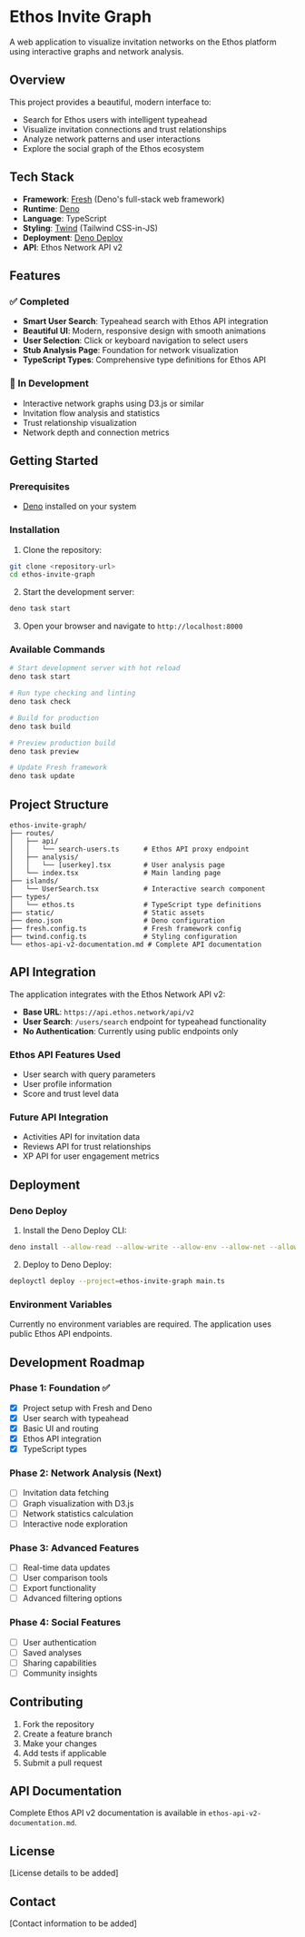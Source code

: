 # Ethos Invite Graph

A web application to visualize invitation networks on the Ethos platform using
interactive graphs and network analysis.

## Overview

This project provides a beautiful, modern interface to:

- Search for Ethos users with intelligent typeahead
- Visualize invitation connections and trust relationships
- Analyze network patterns and user interactions
- Explore the social graph of the Ethos ecosystem

## Tech Stack

- **Framework**: [Fresh](https://fresh.deno.dev/) (Deno's full-stack web
  framework)
- **Runtime**: [Deno](https://deno.land/)
- **Language**: TypeScript
- **Styling**: [Twind](https://twind.dev/) (Tailwind CSS-in-JS)
- **Deployment**: [Deno Deploy](https://deno.com/deploy)
- **API**: Ethos Network API v2

## Features

### ✅ Completed

- **Smart User Search**: Typeahead search with Ethos API integration
- **Beautiful UI**: Modern, responsive design with smooth animations
- **User Selection**: Click or keyboard navigation to select users
- **Stub Analysis Page**: Foundation for network visualization
- **TypeScript Types**: Comprehensive type definitions for Ethos API

### 🚧 In Development

- Interactive network graphs using D3.js or similar
- Invitation flow analysis and statistics
- Trust relationship visualization
- Network depth and connection metrics

## Getting Started

### Prerequisites

- [Deno](https://deno.land/manual/getting_started/installation) installed on
  your system

### Installation

1. Clone the repository:

```bash
git clone <repository-url>
cd ethos-invite-graph
```

2. Start the development server:

```bash
deno task start
```

3. Open your browser and navigate to `http://localhost:8000`

### Available Commands

```bash
# Start development server with hot reload
deno task start

# Run type checking and linting
deno task check

# Build for production
deno task build

# Preview production build
deno task preview

# Update Fresh framework
deno task update
```

## Project Structure

```
ethos-invite-graph/
├── routes/
│   ├── api/
│   │   └── search-users.ts      # Ethos API proxy endpoint
│   ├── analysis/
│   │   └── [userkey].tsx        # User analysis page
│   └── index.tsx                # Main landing page
├── islands/
│   └── UserSearch.tsx           # Interactive search component
├── types/
│   └── ethos.ts                 # TypeScript type definitions
├── static/                      # Static assets
├── deno.json                    # Deno configuration
├── fresh.config.ts              # Fresh framework config
├── twind.config.ts              # Styling configuration
└── ethos-api-v2-documentation.md # Complete API documentation
```

## API Integration

The application integrates with the Ethos Network API v2:

- **Base URL**: `https://api.ethos.network/api/v2`
- **User Search**: `/users/search` endpoint for typeahead functionality
- **No Authentication**: Currently using public endpoints only

### Ethos API Features Used

- User search with query parameters
- User profile information
- Score and trust level data

### Future API Integration

- Activities API for invitation data
- Reviews API for trust relationships
- XP API for user engagement metrics

## Deployment

### Deno Deploy

1. Install the Deno Deploy CLI:

```bash
deno install --allow-read --allow-write --allow-env --allow-net --allow-run --no-check -r -f https://deno.land/x/deploy/deployctl.ts
```

2. Deploy to Deno Deploy:

```bash
deployctl deploy --project=ethos-invite-graph main.ts
```

### Environment Variables

Currently no environment variables are required. The application uses public
Ethos API endpoints.

## Development Roadmap

### Phase 1: Foundation ✅

- [x] Project setup with Fresh and Deno
- [x] User search with typeahead
- [x] Basic UI and routing
- [x] Ethos API integration
- [x] TypeScript types

### Phase 2: Network Analysis (Next)

- [ ] Invitation data fetching
- [ ] Graph visualization with D3.js
- [ ] Network statistics calculation
- [ ] Interactive node exploration

### Phase 3: Advanced Features

- [ ] Real-time data updates
- [ ] User comparison tools
- [ ] Export functionality
- [ ] Advanced filtering options

### Phase 4: Social Features

- [ ] User authentication
- [ ] Saved analyses
- [ ] Sharing capabilities
- [ ] Community insights

## Contributing

1. Fork the repository
2. Create a feature branch
3. Make your changes
4. Add tests if applicable
5. Submit a pull request

## API Documentation

Complete Ethos API v2 documentation is available in
`ethos-api-v2-documentation.md`.

## License

[License details to be added]

## Contact

[Contact information to be added]
